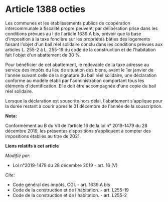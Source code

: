 # Article 1388 octies

Les communes et les établissements publics de coopération intercommunale à fiscalité propre peuvent, par délibération prise
dans les conditions prévues au I de l'article 1639 A bis, prévoir que la base d'imposition à la taxe foncière sur les
propriétés bâties des logements faisant l'objet d'un bail réel solidaire conclu dans les conditions prévues aux articles L.
255-2 à L. 255-19 du code de la construction et de l'habitation fait l'objet d'un abattement de 30 %.

Pour bénéficier de cet abattement, le redevable de la taxe adresse au service des impôts du lieu de situation des biens,
avant le 1er janvier de l'année suivant celle de la signature du bail réel solidaire, une déclaration conforme au modèle
établi par l'administration comportant tous les éléments d'identification. Elle doit être accompagnée d'une copie du bail
réel solidaire.

Lorsque la déclaration est souscrite hors délai, l'abattement s'applique pour la durée restant à courir après le 31 décembre
de l'année de la souscription.

**Nota:**

Conformément au B du VII de l’article 16 de la loi n° 2019-1479 du 28 décembre 2019, les présentes dispositions s’appliquent
à compter des impositions établies au titre de 2021.

**Liens relatifs à cet article**

_Modifié par_:

  - Loi n°2019-1479 du 28 décembre 2019 - art. 16 (V)

_Cite_:

  - Code général des impôts, CGI. - art. 1639 A bis
  - Code de la construction et de l'habitation. - art. L255-19
  - Code de la construction et de l'habitation. - art. L255-2
